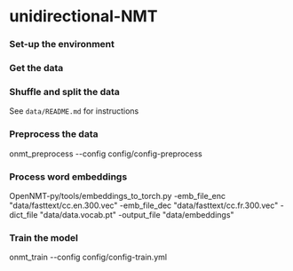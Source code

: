 # unidirectional-NMT

### Set-up the environment

### Get the data

### Shuffle and split the data
See `data/README.md` for instructions

### Preprocess the data
onmt_preprocess --config config/config-preprocess

### Process word embeddings
OpenNMT-py/tools/embeddings_to_torch.py -emb_file_enc "data/fasttext/cc.en.300.vec" -emb_file_dec "data/fasttext/cc.fr.300.vec" -dict_file "data/data.vocab.pt" -output_file "data/embeddings"

### Train the model
onmt_train --config config/config-train.yml
